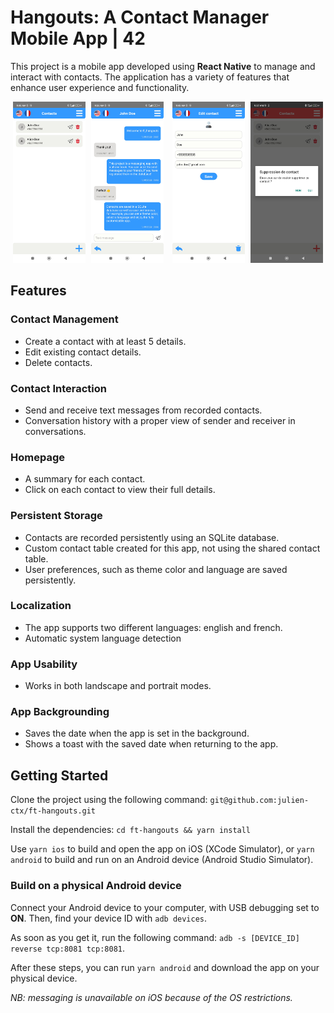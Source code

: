 # Hangouts: A Contact Manager Mobile App | 42

This project is a mobile app developed using **React Native** to manage and interact with contacts. The application has a variety of features that enhance user experience and functionality.


<p align="center">
  <img src="https://github.com/julien-ctx/ft-hangouts/blob/911e04098475af3fc67243d61988e93680e6eafc/assets/readMe/contactList.jpg" width="23%" />
  <img src="https://github.com/julien-ctx/ft-hangouts/blob/911e04098475af3fc67243d61988e93680e6eafc/assets/readMe/messageHistory.jpg" width="23%" style="margin-left:1%;margin-right:1%" />
  <img src="https://github.com/julien-ctx/ft-hangouts/blob/911e04098475af3fc67243d61988e93680e6eafc/assets/readMe/contactFields.jpg" width="23%" style="margin-left:1%;margin-right:1%" />
  <img src="https://github.com/julien-ctx/ft-hangouts/blob/911e04098475af3fc67243d61988e93680e6eafc/assets/readMe/delete.jpg" width="23%" />
</p>


## Features

### Contact Management

- Create a contact with at least 5 details.
- Edit existing contact details.
- Delete contacts.

### Contact Interaction
- Send and receive text messages from recorded contacts.
- Conversation history with a proper view of sender and receiver in conversations.

### Homepage
- A summary for each contact.
- Click on each contact to view their full details.

### Persistent Storage
- Contacts are recorded persistently using an SQLite database.
- Custom contact table created for this app, not using the shared contact table.
- User preferences, such as theme color and language are saved persistently.
  
### Localization
- The app supports two different languages: english and french.
- Automatic system language detection
  
### App Usability
- Works in both landscape and portrait modes.

### App Backgrounding
- Saves the date when the app is set in the background.
- Shows a toast with the saved date when returning to the app.

## Getting Started

Clone the project using the following command: `git@github.com:julien-ctx/ft-hangouts.git`

Install the dependencies: `cd ft-hangouts && yarn install`

Use `yarn ios` to build and open the app on iOS (XCode Simulator), or `yarn android` to build and run on an Android device (Android Studio Simulator).

### Build on a physical Android device

Connect your Android device to your computer, with USB debugging set to **ON**. Then, find your device ID with `adb devices`.

As soon as you get it, run the following command: `adb -s [DEVICE_ID] reverse tcp:8081 tcp:8081`.

After these steps, you can run `yarn android` and download the app on your physical device.

*NB: messaging is unavailable on iOS because of the OS restrictions.*
